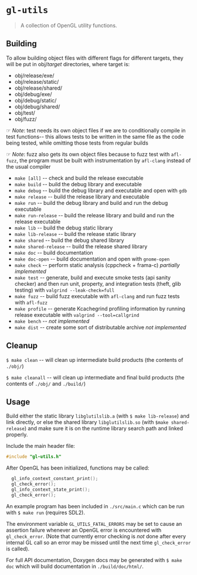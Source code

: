 # `gl-utils`

> A collection of OpenGL utility functions.


## Building

To allow building object files with different flags for different targets, they
will be put in obj/*target* directories, where target is:

- obj/release/exe/
- obj/release/static/
- obj/release/shared/
- obj/debug/exe/
- obj/debug/static/
- obj/debug/shared/
- obj/test/
- obj/fuzz/

&#x261e; *Note*: test needs its own object files if we are to conditionally
compile in test functions-- this allows tests to be written in the same file as
the code being tested, while omitting those tests from regular builds

&#x261e; *Note*: fuzz also gets its own object files because to fuzz test with
`afl-fuzz`, the program must be built with instrumentation by `afl-clang`
instead of the usual compiler

- `make [all]` -- check and build the release executable
- `make build` -- build the debug library and executable
- `make debug` -- build the debug library and executable and open with `gdb`
- `make release` -- build the release library and executable
- `make run` -- build the debug library and build and run the debug executable
- `make run-release` -- build the release library and build and run the release
  executable
- `make lib` -- build the debug static library
- `make lib-release` -- build the release static library
- `make shared` -- build the debug shared library
- `make shared-release` -- build the release shared library
- `make doc` -- build documentation
- `make doc-open` -- build documentation and open with `gnome-open`
- `make check` -- perform static analysis (cppcheck + frama-c)
    *partially implemented*
- `make test` -- generate, build and execute smoke tests (api sanity
    checker) and then run unit, property, and integration tests
    (theft, glib testing) with `valgrind --leak-check=full`
- `make fuzz` -- build fuzz executable with `afl-clang` and run fuzz
    tests with `afl-fuzz`
- `make profile` -- generate Kcachegrind profiling information by
    running release executable with `valgrind --tool=callgrind`
- `make bench` -- *not implemented*
- `make dist` -- create some sort of distributable archive *not
    implemented*


## Cleanup

`$ make clean` -- will clean up intermediate build products (the contents of
`./obj/`)

`$ make cleanall` -- will clean up intermediate and final build products (the
contents of `./obj/` and `./build/`)


## Usage

Build either the static library `libglutilslib.a` (with `$ make lib-release`)
and link directly, or else the shared library `libglutilslib.so` (with `$make
shared-release`) and make sure it is on the runtime library search path and
linked properly.

Include the main header file:

```c
#include "gl-utils.h"
```

After OpenGL has been initialized, functions may be called:

```c
  gl_info_context_constant_print();
  gl_check_error();
  gl_info_context_state_print();
  gl_check_error();
```

An example program has been included in `./src/main.c` which can be run with `$
make run` (requires SDL2).

The environment variable `GL_UTILS_FATAL_ERRORS` may be set to cause an
assertion failure whenever an OpenGL error is encountered with
`gl_check_error`. (Note that currently error checking is *not* done after every
internal GL call so an error may be missed until the next time `gl_check_error`
is called).

For full API documentation, Doxygen docs may be generated with `$ make doc`
which will build documentation in `./build/doc/html/`.

